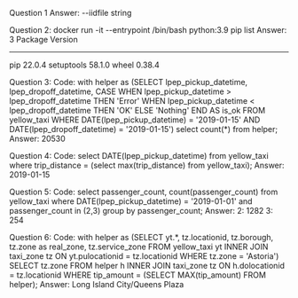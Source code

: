 Question 1
Answer: --iidfile string

Question 2:
docker run -it --entrypoint /bin/bash python:3.9
pip list
Answer: 3
Package    Version
---------- -------
pip        22.0.4
setuptools 58.1.0
wheel      0.38.4

Question 3:
Code: 
with helper as (SELECT lpep_pickup_datetime, lpep_dropoff_datetime, 
		CASE WHEN lpep_pickup_datetime > lpep_dropoff_datetime THEN 'Error'
			 WHEN lpep_pickup_datetime < lpep_dropoff_datetime THEN 'OK'
			 ELSE 'Nothing' END AS is_ok
FROM yellow_taxi WHERE DATE(lpep_pickup_datetime) = '2019-01-15' AND DATE(lpep_dropoff_datetime) = '2019-01-15')
select count(*) from helper;
Answer: 20530

Question 4:
Code:
select DATE(lpep_pickup_datetime) from yellow_taxi where trip_distance = (select max(trip_distance) from yellow_taxi);
Answer: 2019-01-15

Question 5:
Code:
select passenger_count, count(passenger_count)
from yellow_taxi 
where DATE(lpep_pickup_datetime) = '2019-01-01'  and passenger_count in (2,3)
group by passenger_count; 
Answer:
2: 1282
3: 254

Question 6:
Code:
with helper as (SELECT yt.*, tz.locationid, tz.borough, tz.zone as real_zone, tz.service_zone
FROM yellow_taxi yt
INNER JOIN taxi_zone tz
ON yt.pulocationid = tz.locationid
WHERE tz.zone = 'Astoria')
SELECT tz.zone
FROM helper h
INNER JOIN taxi_zone tz
ON h.dolocationid = tz.locationid
WHERE tip_amount = (SELECT MAX(tip_amount) FROM helper);
Answer:
Long Island City/Queens Plaza
